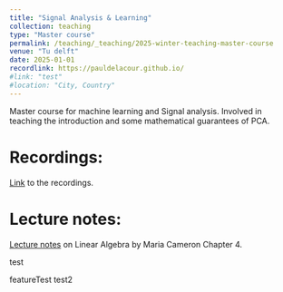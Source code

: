 ```yaml
---
title: "Signal Analysis & Learning"
collection: teaching
type: "Master course"
permalink: /teaching/_teaching/2025-winter-teaching-master-course
venue: "Tu delft"
date: 2025-01-01
recordlink: https://pauldelacour.github.io/
#link: "test"
#location: "City, Country"
---
```


Master course for machine learning and Signal analysis. Involved in teaching the introduction and some mathematical guarantees of PCA.

Recordings:
======

[Link](https://pauldelacour.github.io/ "Homepage link for now") to the recordings.
<!-- <a href={{ recordlink }} class="btn btn--youtube" title="{{ site.data.ui-text[site.locale].share_on_label | default: 'Share on' }} Twitter"><i class="fab fa-youtube" aria-hidden="true"></i><span> Youtube</span></a> -->

Lecture notes:
======
[Lecture notes](https://www.math.umd.edu/~mariakc/AMSC660/LectureNotes/LinearAlgebra.pdf) on Linear Algebra by Maria Cameron Chapter 4.

test

featureTest
test2
